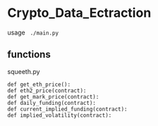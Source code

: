 # Crypto_Data_Ectraction

usage ``` ./main.py```

## functions
squeeth.py

```
def get_eth_price():
def eth2_price(contract):
def get_mark_price(contract):
def daily_funding(contract):
def current_implied_funding(contract):
def implied_volatility(contract):
```